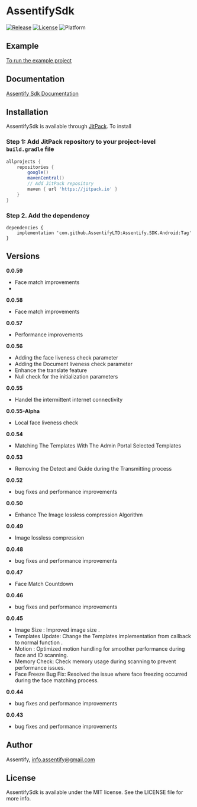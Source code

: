 # AssentifySdk

[![Release](https://jitpack.io/v/AssentifyLTD/Assentify.SDK.Android.svg)](https://jitpack.io/#AssentifyLTD/Assentify.SDK.Android)
[![License](https://img.shields.io/github/license/AssentifyLTD/Assentify.SDK.Android)](https://github.com/AssentifyLTD/Assentify.SDK.Android/blob/main/LICENSE)
![Platform](https://img.shields.io/badge/platform-Android-green)

## Example

[To run the example project](https://onedrive.live.com/?authkey=%21AMzZrtiLMczPWx0&id=1FA5B54185CEA738%21274&cid=1FA5B54185CEA738&parId=root&parQt=sharedby&o=OneUp)


## Documentation

[Assentify Sdk Documentation](https://onedrive.live.com/?authkey=%21AN2IEg459j8AyA0&id=1FA5B54185CEA738%21271&cid=1FA5B54185CEA738&parId=root&parQt=sharedby&o=OneUp)

## Installation

AssentifySdk is available through [JitPack](https://jitpack.io). To install

### Step 1: Add JitPack repository to your project-level `build.gradle` file

```gradle
allprojects {
    repositories {
        google()
        mavenCentral()
        // Add JitPack repository
        maven { url 'https://jitpack.io' }
    }
}
```

### Step 2. Add the dependency
```
dependencies {
    implementation 'com.github.AssentifyLTD:Assentify.SDK.Android:Tag'
}
```

## Versions

**0.0.59**
- Face match improvements
- 
**0.0.58**
- Face match improvements

**0.0.57**
- Performance improvements

**0.0.56**
- Adding the face liveness check parameter
- Adding the Document liveness check parameter
- Enhance the translate feature
- Null check for the initialization parameters

**0.0.55**
- Handel the intermittent internet connectivity

**0.0.55-Alpha**
- Local face liveness check

**0.0.54**
- Matching The Templates With The Admin Portal Selected Templates

**0.0.53**
- Removing the Detect and Guide during the Transmitting process

**0.0.52**
- bug fixes and performance improvements

**0.0.50**
- Enhance The Image lossless compression Algorithm

**0.0.49**
- Image lossless compression

**0.0.48**
- bug fixes and performance improvements

**0.0.47**
- Face Match Countdown

**0.0.46**
- bug fixes and performance improvements

**0.0.45**
- Image Size : Improved image size .
- Templates Update: Change the Templates implementation from callback to normal function .
- Motion : Optimized motion handling for smoother performance during face and ID scanning.
- Memory Check: Check memory usage during scanning to prevent performance issues.
- Face Freeze Bug Fix: Resolved the issue where face freezing occurred during the face matching process.

**0.0.44**
- bug fixes and performance improvements

**0.0.43**
- bug fixes and performance improvements

## Author

Assentify, info.assentify@gmail.com

## License

AssentifySdk is available under the MIT license. See the LICENSE file for more info.
